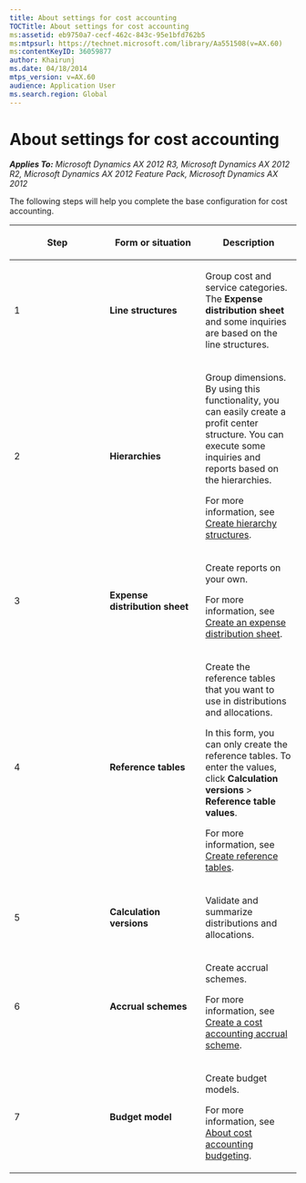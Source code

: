 ```yaml
---
title: About settings for cost accounting
TOCTitle: About settings for cost accounting
ms:assetid: eb9750a7-cecf-462c-843c-95e1bfd762b5
ms:mtpsurl: https://technet.microsoft.com/library/Aa551508(v=AX.60)
ms:contentKeyID: 36059877
author: Khairunj
ms.date: 04/18/2014
mtps_version: v=AX.60
audience: Application User
ms.search.region: Global
---
```


# About settings for cost accounting 


_**Applies To:** Microsoft Dynamics AX 2012 R3, Microsoft Dynamics AX 2012 R2, Microsoft Dynamics AX 2012 Feature Pack, Microsoft Dynamics AX 2012_

The following steps will help you complete the base configuration for cost accounting.

<table>
<colgroup>
<col style="width: 33%" />
<col style="width: 33%" />
<col style="width: 33%" />
</colgroup>
<thead>
<tr class="header">
<th><p>Step</p></th>
<th><p>Form or situation</p></th>
<th><p>Description</p></th>
</tr>
</thead>
<tbody>
<tr class="odd">
<td><p>1</p></td>
<td><p><strong>Line structures</strong></p></td>
<td><p>Group cost and service categories. The <strong>Expense distribution sheet</strong> and some inquiries are based on the line structures.</p></td>
</tr>
<tr class="even">
<td><p>2</p></td>
<td><p><strong>Hierarchies</strong></p></td>
<td><p>Group dimensions. By using this functionality, you can easily create a profit center structure. You can execute some inquiries and reports based on the hierarchies.</p>
<p>For more information, see <a href="create-hierarchy-structures.md">Create hierarchy structures</a>.</p></td>
</tr>
<tr class="odd">
<td><p>3</p></td>
<td><p><strong>Expense distribution sheet</strong></p></td>
<td><p>Create reports on your own.</p>
<p>For more information, see <a href="create-an-expense-distribution-sheet.md">Create an expense distribution sheet</a>.</p></td>
</tr>
<tr class="even">
<td><p>4</p></td>
<td><p><strong>Reference tables</strong></p></td>
<td><p>Create the reference tables that you want to use in distributions and allocations.</p>
<p>In this form, you can only create the reference tables. To enter the values, click <strong>Calculation versions</strong> &gt; <strong>Reference table values</strong>.</p>
<p>For more information, see <a href="create-reference-tables.md">Create reference tables</a>.</p></td>
</tr>
<tr class="odd">
<td><p>5</p></td>
<td><p><strong>Calculation versions</strong></p></td>
<td><p>Validate and summarize distributions and allocations.</p></td>
</tr>
<tr class="even">
<td><p>6</p></td>
<td><p><strong>Accrual schemes</strong></p></td>
<td><p>Create accrual schemes.</p>
<p>For more information, see <a href="create-a-cost-accounting-accrual-scheme.md">Create a cost accounting accrual scheme</a>.</p></td>
</tr>
<tr class="odd">
<td><p>7</p></td>
<td><p><strong>Budget model</strong></p></td>
<td><p>Create budget models.</p>
<p>For more information, see <a href="about-cost-accounting-budgeting.md">About cost accounting budgeting</a>.</p></td>
</tr>
</tbody>
</table>

  


